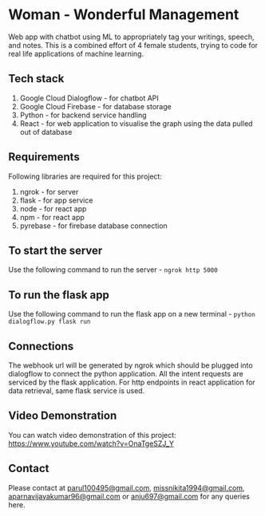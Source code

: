 # Woman - Wonderful Management
Web app with chatbot using ML to appropriately tag your writings, speech, and notes.
This is a combined effort of 4 female students, trying to code for real life applications of machine learning.

## Tech stack
1. Google Cloud Dialogflow - for chatbot API
2. Google Cloud Firebase - for database storage
3. Python - for backend service handling
4. React - for web application to visualise the graph using the data pulled out of database

## Requirements
Following libraries are required for this project:
1. ngrok - for server
2. flask - for app service
3. node - for react app
4. npm - for react app
5. pyrebase - for firebase database connection

## To start the server
Use the following command to run the server -
`ngrok http 5000`

## To run the flask app
Use the following command to run the flask app on a new terminal -
`python dialogflow.py flask run`

## Connections
The webhook url will be generated by ngrok which should be plugged into dialogflow to connect
the python application. All the intent requests are serviced by the flask application.
For http endpoints in react application for data retrieval, same flask service is used.

## Video Demonstration
You can watch video demonstration of this project: https://www.youtube.com/watch?v=OnaTgeSZJ_Y

## Contact
Please contact at parul100495@gmail.com, missnikita1994@gmail.com, aparnavijayakumar96@gmail.com or anju697@gmail.com for any queries here.

